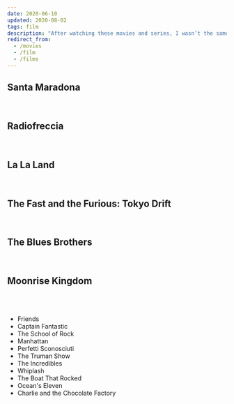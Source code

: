 ```yaml
---
date: 2020-06-10
updated: 2020-08-02
tags: film
description: "After watching these movies and series, I wasn’t the same anymore."
redirect_from:
  - /movies
  - /film
  - /films
---
```

## Santa Maradona

<br />

## Radiofreccia

<br />

## La La Land

<br />

## The Fast and the Furious: Tokyo Drift

<br />

## The Blues Brothers

<br />

## Moonrise Kingdom

<br />
<br />

- Friends
- Captain Fantastic
- The School of Rock
- Manhattan
- Perfetti Sconosciuti
- The Truman Show
- The Incredibles
- Whiplash
- The Boat That Rocked
- Ocean's Eleven
- Charlie and the Chocolate Factory

